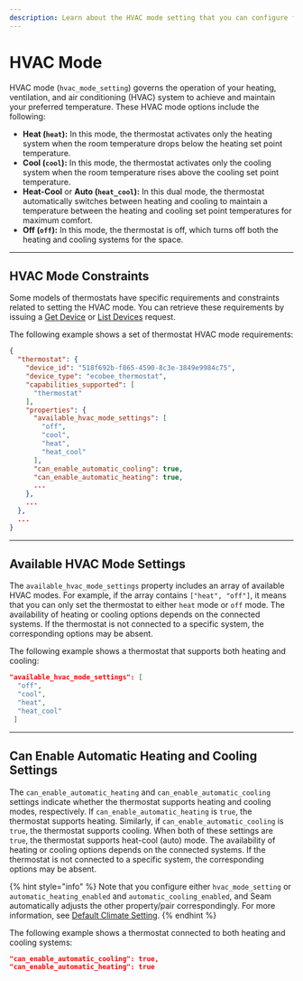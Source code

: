 ```yaml
---
description: Learn about the HVAC mode setting that you can configure for thermostats.
---
```


# HVAC Mode

HVAC mode (`hvac_mode_setting`) governs the operation of your heating, ventilation, and air conditioning (HVAC) system to achieve and maintain your preferred temperature. These HVAC mode options include the following:

* **Heat (`heat`):** In this mode, the thermostat activates only the heating system when the room temperature drops below the heating set point temperature.
* **Cool (`cool`):** In this mode, the thermostat activates only the cooling system when the room temperature rises above the cooling set point temperature.
* **Heat-Cool** or **Auto (`heat_cool`):** In this dual mode, the thermostat automatically switches between heating and cooling to maintain a temperature between the heating and cooling set point temperatures for maximum comfort.
* **Off (`off`):** In this mode, the thermostat is off, which turns off both the heating and cooling systems for the space.

***

## HVAC Mode Constraints

Some models of thermostats have specific requirements and constraints related to setting the HVAC mode. You can retrieve these requirements by issuing a [Get Device](../../api-clients/devices/get-device.md) or [List Devices](../../api-clients/devices/list-devices.md) request.&#x20;

The following example shows a set of thermostat HVAC mode requirements:

```json
{
  "thermostat": {
    "device_id": "518f692b-f865-4590-8c3e-3849e9984c75",
    "device_type": "ecobee_thermostat",
    "capabilities_supported": [
      "thermostat"
    ],
    "properties": {
      "available_hvac_mode_settings": [
        "off",
        "cool",
        "heat",
        "heat_cool"
      ],
      "can_enable_automatic_cooling": true,
      "can_enable_automatic_heating": true,
      ...
    },
    ...
  },
  ...
}
```

***

## Available HVAC Mode Settings

The `available_hvac_mode_settings` property includes an array of available HVAC modes. For example, if the array contains `["heat", "off"]`, it means that you can only set the thermostat to either `heat` mode or `off`  mode. The availability of heating or cooling options depends on the connected systems. If the thermostat is not connected to a specific system, the corresponding options may be absent.

The following example shows a thermostat that supports both heating and cooling:

```json
"available_hvac_mode_settings": [
  "off",
  "cool",
  "heat",
  "heat_cool"
 ]
```

***

## Can Enable Automatic Heating and Cooling Settings

The `can_enable_automatic_heating` and `can_enable_automatic_cooling` settings indicate whether the thermostat supports heating and cooling modes, respectively. If `can_enable_automatic_heating` is `true`, the thermostat supports heating. Similarly, if `can_enable_automatic_cooling` is `true`, the thermostat supports cooling. When both of these settings are `true`, the thermostat supports heat-cool (auto) mode. The availability of heating or cooling options depends on the connected systems. If the thermostat is not connected to a specific system, the corresponding options may be absent.

{% hint style="info" %}
Note that you configure either `hvac_mode_setting` or `automatic_heating_enabled` and `automatic_cooling_enabled`, and Seam automatically adjusts the other property/pair correspondingly. For more information, see [Default Climate Setting](../../capability-guides/thermostats/managing-scheduled-climate-settings-in-development/setting-the-default-climate-setting.md).
{% endhint %}

The following example shows a thermostat connected to both heating and cooling systems:

```json
"can_enable_automatic_cooling": true,
"can_enable_automatic_heating": true
```
